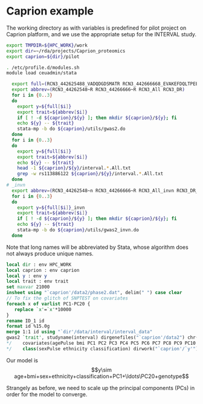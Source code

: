 # Caprion example

The working directory as with variables is predefined for pilot project on Caprion platform, and we use the appropriate setup for the INTERVAL study.

```bash
export TMPDIR=${HPC_WORK}/work
export dir=~/rda/projects/Caprion_proteomics
export caprion=${dir}/pilot

. /etc/profile.d/modules.sh
module load ceuadmin/stata

  export full=(RCN3_442625488_VADQDGDSMATR RCN3_442666668_EVAKEFDQLTPEESQAR RCN3_All RCN3_DR)
  export abbrev=(RCN3_44262548~R RCN3_44266666~R RCN3_All RCN3_DR)
  for i in {0..3}
  do
    export y=${full[$i]}
    export trait=${abbrev[$i]}
    if [ ! -d ${caprion}/${y} ]; then mkdir ${caprion}/${y}; fi
    echo ${y} -- ${trait}
    stata-mp -b do ${caprion}/utils/gwas2.do
  done
  for i in {0..3}
  do
    export y=${full[$i]}
    export trait=${abbrev[$i]}
    echo ${y} -- ${trait}
    head -1 ${caprion}/${y}/interval.*.All.txt
    grep -w rs113886122 ${caprion}/${y}/interval.*.All.txt
  done
# _invn
  export abbrev=(RCN3_44262548~n RCN3_44266666~R RCN3_All_invn RCN3_DR_invn)
  for i in {0..3}
  do
    export y=${full[$i]}_invn
    export trait=${abbrev[$i]}
    if [ ! -d ${caprion}/${y} ]; then mkdir ${caprion}/${y}; fi
    echo ${y} -- ${trait}
    stata-mp -b do ${caprion}/utils/gwas2_invn.do
  done
```

Note that long names will be abbreviated by Stata, whose algorithm does not always produce unique names.

```stata
local dir : env HPC_WORK
local caprion : env caprion
local y : env y
local trait : env trait
set maxvar 21000
insheet using "`caprion'/data2/phase2.dat", delim(" ") case clear
// To fix the glitch of SNPTEST on covariates
foreach x of varlist PC1-PC20 {
   replace `x'=`x'*10000
}
rename ID_1 id
format id %15.0g
merge 1:1 id using "`dir'/data/interval/interval_data"
gwas2 `trait', studyname(interval) dirgenefiles("`caprion'/data2") chr(19) /*
*/    covariates(agePulse bmi PC1 PC2 PC3 PC4 PC5 PC6 PC7 PC8 PC9 PC10 PC11 PC12 PC13 PC14 PC15 PC16 PC17 PC18 PC19 PC20) /*
*/    class(sexPulse ethnicity classification) dirwork("`caprion'/`y'") outfmt(txt)
```

Our model is $$y\sim age+bmi+sex+ethnicity+classification+PC1+\ldots\PC20+genotype$$

Strangely as before, we need to scale up the principal components (PCs) in order for the model to converge.
